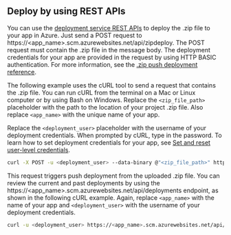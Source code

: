 ## <a name="rest"></a>Deploy by using REST APIs 
 
You can use the [deployment service REST APIs](https://github.com/projectkudu/kudu/wiki/REST-API) to deploy the .zip file to your app in Azure. Just send a POST request to https://<app_name>.scm.azurewebsites.net/api/zipdeploy. The POST request must contain the .zip file in the message body. The deployment credentials for your app are provided in the request by using HTTP BASIC authentication. For more information, see the [.zip push deployment reference](https://github.com/projectkudu/kudu/wiki/Deploying-from-a-zip-file). 

The following example uses the cURL tool to send a request that contains the .zip file. You can run cURL from the terminal on a Mac or Linux computer or by using Bash on Windows. Replace the `<zip_file_path>` placeholder with the path to the location of your project .zip file. Also replace `<app_name>` with the unique name of your app.

Replace the `<deployment_user>` placeholder with the username of your deployment credentials. When prompted by cURL, type in the password. To learn how to set deployment credentials for your app, see [Set and reset user-level credentials](../articles/app-service/app-service-deployment-credentials.md#userscope).   

```bash
curl -X POST -u <deployment_user> --data-binary @"<zip_file_path>" https://<app_name>.scm.azurewebsites.net/api/zipdeploy
```

This request triggers push deployment from the uploaded .zip file. You can review the current and past deployments by using the https://<app_name>.scm.azurewebsites.net/api/deployments endpoint, as shown in the following cURL example. Again, replace `<app_name>` with the name of your app and `<deployment_user>` with the username of your deployment credentials.

```bash
curl -u <deployment_user> https://<app_name>.scm.azurewebsites.net/api/deployments
```